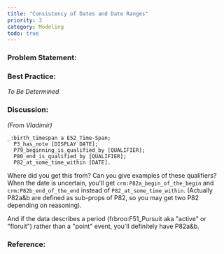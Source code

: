 ```yaml
---
title: "Consistency of Dates and Date Ranges"
priority: 3
category: Modeling
todo: true
---
```


### Problem Statement:



### Best Practice:

*To Be Determined*

### Discussion:

*(From Vladimir)*

    _:birth_timespan a E52_Time-Span;
      P3_has_note [DISPLAY DATE];
      P79_beginning_is_qualified_by [QUALIFIER];
      P80_end_is_qualified_by [QUALIFIER];
      P82_at_some_time_within [DATE].

Where did you get this from? Can you give examples of these qualifiers? When the date is uncertain, you'll get `crm:P82a_begin_of_the_begin` and `crm:P82b_end_of_the_end` instead of `P82_at_some_time_within`.  (Actually P82a&b are defined as sub-props of P82, so you may get two P82 depending on reasoning).

And if the data describes a period (frbroo:F51_Pursuit aka "active" or "floruit") rather than a "point" event, you'll definitely have P82a&b.


### Reference:


